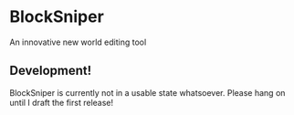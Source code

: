 # BlockSniper
An innovative new world editing tool

## Development!
BlockSniper is currently not in a usable state whatsoever. Please hang on until I draft the first release!
